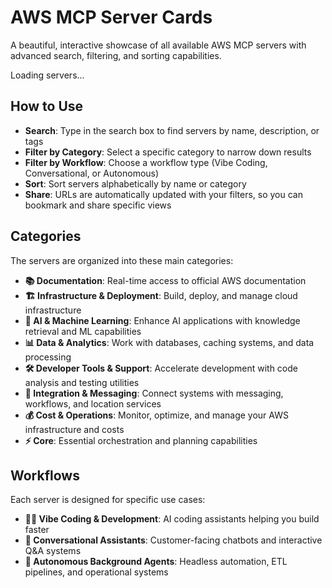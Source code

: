 # AWS MCP Server Cards

A beautiful, interactive showcase of all available AWS MCP servers with advanced search, filtering, and sorting capabilities.

<div id="server-cards-container">
  <div class="card-grid__loading">
    Loading servers...
  </div>
</div>

## How to Use

- **Search**: Type in the search box to find servers by name, description, or tags
- **Filter by Category**: Select a specific category to narrow down results
- **Filter by Workflow**: Choose a workflow type (Vibe Coding, Conversational, or Autonomous)
- **Sort**: Sort servers alphabetically by name or category
- **Share**: URLs are automatically updated with your filters, so you can bookmark and share specific views

## Categories

The servers are organized into these main categories:

- **📚 Documentation**: Real-time access to official AWS documentation
- **🏗️ Infrastructure & Deployment**: Build, deploy, and manage cloud infrastructure
- **🤖 AI & Machine Learning**: Enhance AI applications with knowledge retrieval and ML capabilities
- **📊 Data & Analytics**: Work with databases, caching systems, and data processing
- **🛠️ Developer Tools & Support**: Accelerate development with code analysis and testing utilities
- **📡 Integration & Messaging**: Connect systems with messaging, workflows, and location services
- **💰 Cost & Operations**: Monitor, optimize, and manage your AWS infrastructure and costs
- **⚡ Core**: Essential orchestration and planning capabilities

## Workflows

Each server is designed for specific use cases:

- **👨‍💻 Vibe Coding & Development**: AI coding assistants helping you build faster
- **💬 Conversational Assistants**: Customer-facing chatbots and interactive Q&A systems
- **🤖 Autonomous Background Agents**: Headless automation, ETL pipelines, and operational systems

